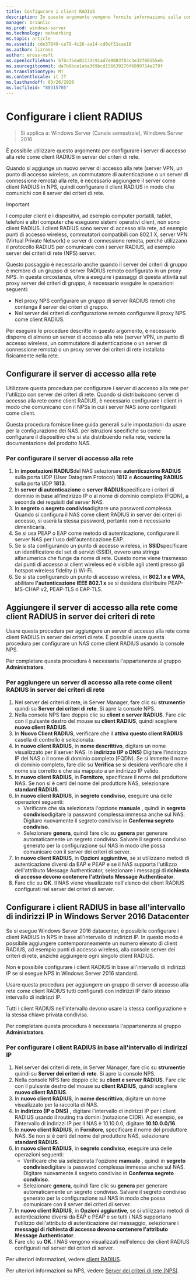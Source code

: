 ```yaml
---
title: Configurare i client RADIUS
description: In questo argomento vengono fornite informazioni sulla configurazione di client RADIUS per server dei criteri di rete in Windows Server 2016.
manager: brianlic
ms.prod: windows-server
ms.technology: networking
ms.topic: article
ms.assetid: cde37849-ce79-4c26-aa14-cd0ef31cae18
ms.author: lizross
author: eross-msft
ms.openlocfilehash: b7bc75ea81133c91ad7e9883f03c3e32f085b5eb
ms.sourcegitcommit: da7b9bce1eba369bcd156639276f6899714e279f
ms.translationtype: MT
ms.contentlocale: it-IT
ms.lasthandoff: 03/26/2020
ms.locfileid: "80315705"
---
```

# <a name="configure-radius-clients"></a>Configurare i client RADIUS

>Si applica a: Windows Server (Canale semestrale), Windows Server 2016

È possibile utilizzare questo argomento per configurare i server di accesso alla rete come client RADIUS in server dei criteri di rete.

Quando si aggiunge un nuovo server di accesso alla rete \(server VPN, un punto di accesso wireless, un commutatore di autenticazione o un server di connessione remota\) alla rete, è necessario aggiungere il server come client RADIUS in NPS, quindi configurare il client RADIUS in modo che comunichi con il server dei criteri di rete.

>[!IMPORTANT]
>I computer client e i dispositivi, ad esempio computer portatili, tablet, telefoni e altri computer che eseguono sistemi operativi client, non sono client RADIUS. I client RADIUS sono server di accesso alla rete, ad esempio punti di accesso wireless, commutatori compatibili con 802.1 X, server VPN (Virtual Private Network) e server di connessione remota, perché utilizzano il protocollo RADIUS per comunicare con i server RADIUS, ad esempio server dei criteri di rete \(NPS\) server.

Questo passaggio è necessario anche quando il server dei criteri di gruppo è membro di un gruppo di server RADIUS remoto configurato in un proxy NPS. In questa circostanza, oltre a eseguire i passaggi di questa attività sul proxy server dei criteri di gruppo, è necessario eseguire le operazioni seguenti:

- Nel proxy NPS configurare un gruppo di server RADIUS remoti che contenga il server dei criteri di gruppo.
- Nel server dei criteri di configurazione remoto configurare il proxy NPS come client RADIUS.

Per eseguire le procedure descritte in questo argomento, è necessario disporre di almeno un server di accesso alla rete \(server VPN, un punto di accesso wireless, un commutatore di autenticazione o un server di connessione remota\) o un proxy server dei criteri di rete installato fisicamente nella rete.

## <a name="configure-the-network-access-server"></a>Configurare il server di accesso alla rete

Utilizzare questa procedura per configurare i server di accesso alla rete per l'utilizzo con server dei criteri di rete. Quando si distribuiscono server di accesso alla rete come client RADIUS, è necessario configurare i client in modo che comunicano con il NPSs in cui i server NAS sono configurati come client.

Questa procedura fornisce linee guida generali sulle impostazioni da usare per la configurazione dei NAS. per istruzioni specifiche su come configurare il dispositivo che si sta distribuendo nella rete, vedere la documentazione del prodotto NAS.

### <a name="to-configure-the-network-access-server"></a>Per configurare il server di accesso alla rete

1. In **impostazioni RADIUS**del NAS selezionare **autenticazione RADIUS** sulla porta UDP (User Datagram Protocol) **1812** e **Accounting RADIUS** sulla porta UDP **1813**.
2. In **server di autenticazione** o **server RADIUS**specificare i criteri di dominio in base all'indirizzo IP o al nome di dominio completo (FQDN), a seconda dei requisiti del server NAS. 
3. In **segreto** o **segreto condiviso**digitare una password complessa. Quando si configura il NAS come client RADIUS in server dei criteri di accesso, si userà la stessa password, pertanto non è necessario dimenticarla.
4. Se si usa PEAP o EAP come metodo di autenticazione, configurare il server NAS per l'uso dell'autenticazione EAP.
5. Se si sta configurando un punto di accesso wireless, in **SSID**specificare un identificatore del set di servizi \(SSID\), ovvero una stringa alfanumerica che funge da nome di rete. Questo nome viene trasmesso dai punti di accesso ai client wireless ed è visibile agli utenti presso gli hotspot wireless fidelity \(\) Wi-Fi.
6. Se si sta configurando un punto di accesso wireless, in **802.1 x e WPA**, abilitare **l'autenticazione IEEE 802.1 x** se si desidera distribuire PEAP-MS-CHAP v2, PEAP-TLS o EAP-TLS.

## <a name="add-the-network-access-server-as-a-radius-client-in-nps"></a>Aggiungere il server di accesso alla rete come client RADIUS in server dei criteri di rete

Usare questa procedura per aggiungere un server di accesso alla rete come client RADIUS in server dei criteri di rete. È possibile usare questa procedura per configurare un NAS come client RADIUS usando la console NPS.

Per completare questa procedura è necessaria l'appartenenza al gruppo **Administrators**.

### <a name="to-add-a-network-access-server-as-a-radius-client-in-nps"></a>Per aggiungere un server di accesso alla rete come client RADIUS in server dei criteri di rete

1. Nel server dei criteri di rete, in Server Manager, fare clic su **strumenti**e quindi su **Server dei criteri di rete**. Si apre la console NPS.
2. Nella console NPS fare doppio clic su **client e server RADIUS**. Fare clic con il pulsante destro del mouse su **client RADIUS**, quindi scegliere **nuovo client RADIUS**. 
3. In **Nuovo Client RADIUS**, verificare che il **attiva questo client RADIUS** casella di controllo è selezionata.
4. In **nuovo client RADIUS**, in **nome descrittivo**, digitare un nome visualizzato per il server NAS. In **indirizzo (IP o DNS)** Digitare l'indirizzo IP del NAS o il nome di dominio completo (FQDN). Se si immette il nome di dominio completo, fare clic su **Verifica** se si desidera verificare che il nome sia corretto e che sia mappato a un indirizzo IP valido. 
5. In **nuovo client RADIUS**, in **Fornitore**, specificare il nome del produttore NAS. Se non si è certi del nome del produttore NAS, selezionare **standard RADIUS**.
6. In **nuovo client RADIUS**, in **segreto condiviso**, eseguire una delle operazioni seguenti:
    - Verificare che sia selezionata l'opzione **manuale** , quindi in **segreto condiviso**digitare la password complessa immessa anche sul NAS. Digitare nuovamente il segreto condiviso in **Conferma segreto condiviso**.
    - Selezionare **genera**, quindi fare clic su **genera** per generare automaticamente un segreto condiviso. Salvare il segreto condiviso generato per la configurazione sul NAS in modo che possa comunicare con il server dei criteri di server.
7. In **nuovo client RADIUS**, in **Opzioni aggiuntive**, se si utilizzano metodi di autenticazione diversi da EAP e PEAP e se il NAS supporta l'utilizzo dell'attributo Message Authenticator, selezionare i messaggi di **richiesta di accesso devono contenere l'attributo Message Authenticator**.
8. Fare clic su **OK**. Il NAS viene visualizzato nell'elenco dei client RADIUS configurati nel server dei criteri di server.

## <a name="configure-radius-clients-by-ip-address-range-in-windows-server-2016-datacenter"></a>Configurare i client RADIUS in base all'intervallo di indirizzi IP in Windows Server 2016 Datacenter

Se si esegue Windows Server 2016 datacenter, è possibile configurare i client RADIUS in NPS in base all'intervallo di indirizzi IP. In questo modo è possibile aggiungere contemporaneamente un numero elevato di client RADIUS, ad esempio punti di accesso wireless, alla console server dei criteri di rete, anziché aggiungere ogni singolo client RADIUS.

Non è possibile configurare i client RADIUS in base all'intervallo di indirizzi IP se si esegue NPS in Windows Server 2016 standard.

Usare questa procedura per aggiungere un gruppo di server di accesso alla rete come client RADIUS tutti configurati con indirizzi IP dallo stesso intervallo di indirizzi IP.

Tutti i client RADIUS nell'intervallo devono usare la stessa configurazione e la stessa chiave privata condivisa.

Per completare questa procedura è necessaria l'appartenenza al gruppo **Administrators**.

### <a name="to-set-up-radius-clients-by-ip-address-range"></a>Per configurare i client RADIUS in base all'intervallo di indirizzi IP

1. Nel server dei criteri di rete, in Server Manager, fare clic su **strumenti**e quindi su **Server dei criteri di rete**. Si apre la console NPS.
2. Nella console NPS fare doppio clic su **client e server RADIUS**. Fare clic con il pulsante destro del mouse su **client RADIUS**, quindi scegliere **nuovo client RADIUS**.
3. In **nuovo client RADIUS**, in **nome descrittivo**, digitare un nome visualizzato per la raccolta di NAS.
4. In **indirizzo \(IP o DNS\)** , digitare l'intervallo di indirizzi IP per i client RADIUS usando il routing tra domini \(notazione CIDR\). Ad esempio, se l'intervallo di indirizzi IP per il NAS è 10.10.0.0, digitare **10.10.0.0/16**.
5. In **nuovo client RADIUS**, in **Fornitore**, specificare il nome del produttore NAS. Se non si è certi del nome del produttore NAS, selezionare **standard RADIUS**.
6. In **nuovo client RADIUS**, in **segreto condiviso**, eseguire una delle operazioni seguenti:
    - Verificare che sia selezionata l'opzione **manuale** , quindi in **segreto condiviso**digitare la password complessa immessa anche sul NAS. Digitare nuovamente il segreto condiviso in **Conferma segreto condiviso**.
    - Selezionare **genera**, quindi fare clic su **genera** per generare automaticamente un segreto condiviso. Salvare il segreto condiviso generato per la configurazione sul NAS in modo che possa comunicare con il server dei criteri di server.
7. In **nuovo client RADIUS**, in **Opzioni aggiuntive**, se si utilizzano metodi di autenticazione diversi da EAP e PEAP e se tutti i NAS supportano l'utilizzo dell'attributo di autenticazione del messaggio, selezionare i **messaggi di richiesta di accesso devono contenere l'attributo Message Authenticator**.
8. Fare clic su **OK**. I NAS vengono visualizzati nell'elenco dei client RADIUS configurati nel server dei criteri di server.

Per ulteriori informazioni, vedere [client RADIUS](nps-radius-clients.md).

Per ulteriori informazioni su NPS, vedere [Server dei criteri di rete (NPS)](nps-top.md).